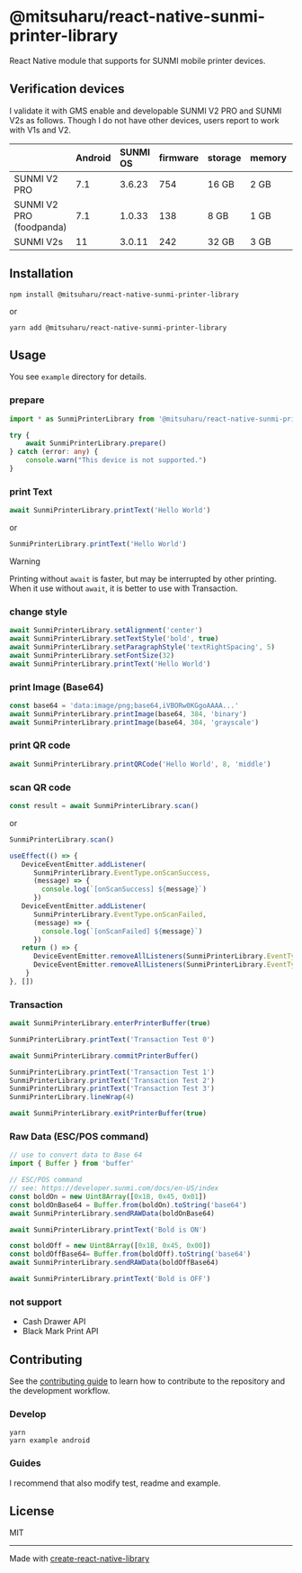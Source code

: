 # @mitsuharu/react-native-sunmi-printer-library

React Native module that supports for SUNMI mobile printer devices.

## Verification devices

I validate it with GMS enable and developable SUNMI V2 PRO and SUNMI V2s as follows. Though I do not have other devices, users report to work with V1s and V2.

| | Android | SUNMI OS | firmware | storage | memory | NFC |
| :-- | :-- | :-- | :-- | :-- | :-- | :-- |
| SUNMI V2 PRO | 7.1 | 3.6.23 | 754 | 16 GB | 2 GB | enable |
| SUNMI V2 PRO (foodpanda) | 7.1 | 1.0.33 | 138 | 8 GB | 1 GB | disable |
| SUNMI V2s | 11 | 3.0.11 | 242 | 32 GB | 3 GB | enable |

[^GMS]: Google Mobile Services [https://www.android.com/gms](https://www.android.com/gms)


## Installation

```shell
npm install @mitsuharu/react-native-sunmi-printer-library
```

or 

```shell
yarn add @mitsuharu/react-native-sunmi-printer-library
```

## Usage

You see `example` directory for details.

### prepare

```typescript
import * as SunmiPrinterLibrary from '@mitsuharu/react-native-sunmi-printer-library'
```

```typescript
try {
    await SunmiPrinterLibrary.prepare()
} catch (error: any) {
    console.warn("This device is not supported.")
}
```

### print Text

```typescript
await SunmiPrinterLibrary.printText('Hello World')
```

or

```typescript
SunmiPrinterLibrary.printText('Hello World')
```

> [!WARNING]
> Printing without `await` is faster, but may be interrupted by other printing. When it use without `await`, it is better to use with Transaction.

### change style

```typescript
await SunmiPrinterLibrary.setAlignment('center')
await SunmiPrinterLibrary.setTextStyle('bold', true)
await SunmiPrinterLibrary.setParagraphStyle('textRightSpacing', 5)
await SunmiPrinterLibrary.setFontSize(32)
await SunmiPrinterLibrary.printText('Hello World')
```

### print Image (Base64)

```typescript
const base64 = 'data:image/png;base64,iVBORw0KGgoAAAA...'
await SunmiPrinterLibrary.printImage(base64, 384, 'binary')
await SunmiPrinterLibrary.printImage(base64, 384, 'grayscale')
```

### print QR code

```typescript
await SunmiPrinterLibrary.printQRCode('Hello World', 8, 'middle')
```

### scan QR code

```typescript
const result = await SunmiPrinterLibrary.scan()
```

or

```typescript
SunmiPrinterLibrary.scan()
```

```typescript
useEffect(() => {
   DeviceEventEmitter.addListener(
      SunmiPrinterLibrary.EventType.onScanSuccess,
      (message) => {
        console.log(`[onScanSuccess] ${message}`)
      })
   DeviceEventEmitter.addListener(
      SunmiPrinterLibrary.EventType.onScanFailed, 
      (message) => {
        console.log(`[onScanFailed] ${message}`)
      })
   return () => {
      DeviceEventEmitter.removeAllListeners(SunmiPrinterLibrary.EventType.onScanSuccess)
      DeviceEventEmitter.removeAllListeners(SunmiPrinterLibrary.EventType.onScanFailed)
    }
}, [])
```

### Transaction

```typescript
await SunmiPrinterLibrary.enterPrinterBuffer(true)

SunmiPrinterLibrary.printText('Transaction Test 0')

await SunmiPrinterLibrary.commitPrinterBuffer()

SunmiPrinterLibrary.printText('Transaction Test 1')
SunmiPrinterLibrary.printText('Transaction Test 2')
SunmiPrinterLibrary.printText('Transaction Test 3')
SunmiPrinterLibrary.lineWrap(4)

await SunmiPrinterLibrary.exitPrinterBuffer(true)
```

### Raw Data (ESC/POS command)

```typescript
// use to convert data to Base 64
import { Buffer } from 'buffer'

// ESC/POS command
// see: https://developer.sunmi.com/docs/en-US/index
const boldOn = new Uint8Array([0x1B, 0x45, 0x01])
const boldOnBase64 = Buffer.from(boldOn).toString('base64')
await SunmiPrinterLibrary.sendRAWData(boldOnBase64)

await SunmiPrinterLibrary.printText('Bold is ON')

const boldOff = new Uint8Array([0x1B, 0x45, 0x00])
const boldOffBase64= Buffer.from(boldOff).toString('base64')
await SunmiPrinterLibrary.sendRAWData(boldOffBase64)

await SunmiPrinterLibrary.printText('Bold is OFF')
```

### not support

- Cash Drawer API
- Black Mark Print API

## Contributing

See the [contributing guide](CONTRIBUTING.md) to learn how to contribute to the repository and the development workflow.

### Develop

```shell
yarn
yarn example android
```

### Guides

I recommend that also modify test, readme and example.

## License

MIT

---

Made with [create-react-native-library](https://github.com/callstack/react-native-builder-bob)
